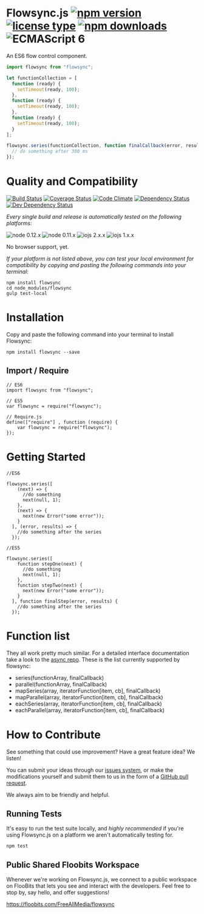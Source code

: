 # Flowsync.js [![npm version](https://img.shields.io/npm/v/flowsync.svg)](https://www.npmjs.com/package/flowsync) [![license type](https://img.shields.io/npm/l/flowsync.svg)](https://github.com/FreeAllMedia/flowsync/blob/master/LICENSE) [![npm downloads](https://img.shields.io/npm/dm/flowsync.svg)](https://www.npmjs.com/package/flowsync) ![ECMAScript 6](https://img.shields.io/badge/ECMAScript-6-red.svg)

An ES6 flow control component.

```javascript
import flowsync from "flowsync";

let functionCollection = [
  function (ready) {
    setTimeout(ready, 100);
  },
  function (ready) {
    setTimeout(ready, 100);
  },
  function (ready) {
    setTimeout(ready, 100);
  }
];

flowsync.series(functionCollection, function finalCallback(error, results) {
  // do something after 300 ms
});

```

# Quality and Compatibility

[![Build Status](https://travis-ci.org/FreeAllMedia/flowsync.png?branch=master)](https://travis-ci.org/FreeAllMedia/flowsync) [![Coverage Status](https://coveralls.io/repos/FreeAllMedia/flowsync/badge.svg)](https://coveralls.io/r/FreeAllMedia/flowsync) [![Code Climate](https://codeclimate.com/repos/5582170a695680742a009284/badges/2774ba459c4f960769d9/gpa.svg)](https://codeclimate.com/repos/5582170a695680742a009284/feed) [![Dependency Status](https://david-dm.org/FreeAllMedia/flowsync.png?theme=shields.io)](https://david-dm.org/FreeAllMedia/flowsync?theme=shields.io) [![Dev Dependency Status](https://david-dm.org/FreeAllMedia/flowsync/dev-status.svg)](https://david-dm.org/FreeAllMedia/flowsync?theme=shields.io#info=devDependencies)

*Every single build and release is automatically tested on the following platforms:*

![node 0.12.x](https://img.shields.io/badge/node-0.12.x-brightgreen.svg) ![node 0.11.x](https://img.shields.io/badge/node-0.11.x-brightgreen.svg) ![iojs 2.x.x](https://img.shields.io/badge/iojs-2.x.x-brightgreen.svg) ![iojs 1.x.x](https://img.shields.io/badge/iojs-1.x.x-brightgreen.svg)

No browser support, yet.

<!--
No browser support, yet. See: https://www.pivotaltracker.com/n/projects/1366342/stories/97586636
[![Sauce Test Status](https://saucelabs.com/browser-matrix/flowsync.svg)](https://saucelabs.com/u/flowsync) 
-->


*If your platform is not listed above, you can test your local environment for compatibility by copying and pasting the following commands into your terminal:*

```
npm install flowsync
cd node_modules/flowsync
gulp test-local
```

# Installation

Copy and paste the following command into your terminal to install Flowsync:

```
npm install flowsync --save
```

## Import / Require

```
// ES6
import flowsync from "flowsync";
```

```
// ES5
var flowsync = require("flowsync");
```

```
// Require.js
define(["require"] , function (require) {
    var flowsync = require("flowsync");
});
```

# Getting Started

```
//ES6

flowsync.series([
    (next) => {
      //do something
      next(null, 1);
    },
    (next) => {
      next(new Error("some error"));
    }
  ], (error, results) => {
    //do something after the series
  });

```

```
//ES5

flowsync.series([
    function stepOne(next) {
      //do something
      next(null, 1);
    },
    function stepTwo(next) {
      next(new Error("some error"));
    }
  ], function finalStep(error, results) {
    //do something after the series
  });

```

# Function list
They all work pretty much similar. For a detailed interface documentation take a look to the [async repo](https://github.com/caolan/async). These is the list currently supported by flowsync:
* series(functionArray, finalCallback)
* parallel(functionArray, finalCallback)
* mapSeries(array, iteratorFunction[item, cb], finalCallback)
* mapParallel(array, iteratorFunction[item, cb], finalCallback)
* eachSeries(array, iteratorFunction[item, cb], finalCallback)
* eachParallel(array, iteratorFunction[item, cb], finalCallback)

# How to Contribute

See something that could use improvement? Have a great feature idea? We listen!

You can submit your ideas through our [issues system](https://github.com/FreeAllMedia/flowsync/issues), or make the modifications yourself and submit them to us in the form of a [GitHub pull request](https://help.github.com/articles/using-pull-requests/).

We always aim to be friendly and helpful.

## Running Tests

It's easy to run the test suite locally, and *highly recommended* if you're using Flowsync.js on a platform we aren't automatically testing for.

```
npm test
```

<!--
### SauceLabs Credentials

We've setup our tests to automatically detect whether or not you have our saucelabs credentials installed in your environment (`process.env.SAUCE_USERNAME`).

If our saucelabs credentials are not installed, the tests are setup to automatically detect all browsers you have installed on your local system, then use them to run the tests.

#### Obtaining Our SauceLabs Credentials

If you'd like to develop Flowsync.js using SauceLabs, you need only create a new entry in our [issue tracker](https://github.com/FreeAllMedia/flowsync/issues) asking for our SauceLabs credentials.

We'll send over all credentials specific to this project so that you can perform comprehensive cross-platform tests.
-->


## Public Shared Floobits Workspace

Whenever we're working on Flowsync.js, we connect to a public workspace on FlooBits that lets you see and interact with the developers. Feel free to stop by, say hello, and offer suggestions!

https://floobits.com/FreeAllMedia/flowsync

